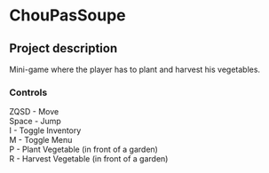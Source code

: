 # ChouPasSoupe

## Project description
Mini-game where the player has to plant and harvest his vegetables.

### Controls

ZQSD  - Move  
Space - Jump  
I     - Toggle Inventory  
M     - Toggle Menu  
P     - Plant Vegetable (in front of a garden)  
R     - Harvest Vegetable (in front of a garden)  
